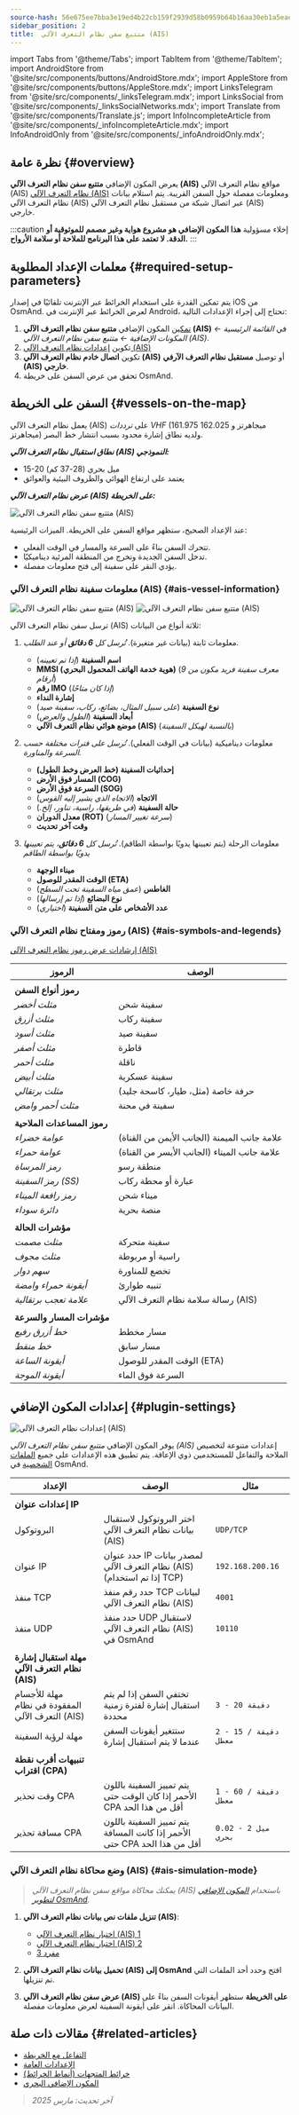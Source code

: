 ```yaml
---
source-hash: 56e675ee7bba3e19ed4b22cb159f2939d58b0959b64b16aa30eb1a5eaeb05b9d
sidebar_position: 2
title:  متتبع سفن نظام التعرف الآلي (AIS)
---
```

import Tabs from '@theme/Tabs';
import TabItem from '@theme/TabItem';
import AndroidStore from '@site/src/components/buttons/AndroidStore.mdx';
import AppleStore from '@site/src/components/buttons/AppleStore.mdx';
import LinksTelegram from '@site/src/components/_linksTelegram.mdx';
import LinksSocial from '@site/src/components/_linksSocialNetworks.mdx';
import Translate from '@site/src/components/Translate.js';
import InfoIncompleteArticle from '@site/src/components/_infoIncompleteArticle.mdx';
import InfoAndroidOnly from '@site/src/components/_infoAndroidOnly.mdx';


<InfoIncompleteArticle/>

<InfoAndroidOnly />

## نظرة عامة {#overview}

يعرض المكون الإضافي **متتبع سفن نظام التعرف الآلي (AIS)** مواقع نظام التعرف الآلي (AIS) [نظام التعرف الآلي (AIS)](https://en.wikipedia.org/wiki/Automatic_identification_system) ومعلومات مفصلة حول السفن القريبة. يتم استلام بيانات نظام التعرف الآلي (AIS) عبر اتصال شبكة من مستقبل نظام التعرف الآلي (AIS) خارجي.

:::caution إخلاء مسؤولية
**هذا المكون الإضافي هو مشروع هواية وغير مصمم للموثوقية أو الدقة. لا تعتمد على هذا البرنامج للملاحة أو سلامة الأرواح.**
:::


## معلمات الإعداد المطلوبة {#required-setup-parameters}

يتم تمكين القدرة على استخدام الخرائط عبر الإنترنت تلقائيًا في إصدار iOS من OsmAnd. لعرض الخرائط عبر الإنترنت في Android، تحتاج إلى إجراء الإعدادات التالية:

1. [تمكين](../plugins/index.md#enable--disable) المكون الإضافي **متتبع سفن نظام التعرف الآلي (AIS)** في *القائمة الرئيسية ← المكونات الإضافية ← متتبع سفن نظام التعرف الآلي (AIS)*.
2. تكوين [إعدادات نظام التعرف الآلي (AIS)](../map/raster-maps.md#select-raster-maps)
3. تكوين **اتصال خادم نظام التعرف الآلي (AIS)** أو توصيل **مستقبل نظام التعرف الآرفي (AIS) خارجي**.
4. تحقق من عرض السفن على خريطة OsmAnd.

## السفن على الخريطة {#vessels-on-the-map}

يعمل نظام التعرف الآلي (AIS) على *ترددات VHF* (161.975 ميجاهرتز و 162.025 ميجاهرتز) ولديه نطاق إشارة محدود بسبب انتشار خط البصر.

***نطاق استقبال نظام التعرف الآلي (AIS) النموذجي:***

- 15-20 ميل بحري (28-37 كم)
- يعتمد على ارتفاع الهوائي والظروف البيئية والعوائق

***عرض نظام التعرف الآلي (AIS) على الخريطة:***

<Tabs groupId="operating-systems">

<TabItem value="android" label="Android">

![متتبع سفن نظام التعرف الآلي (AIS)](@site/static/img/plugins/ais/ais.png)

</TabItem>

</Tabs>

عند الإعداد الصحيح، ستظهر مواقع السفن على الخريطة. الميزات الرئيسية:

- تتحرك السفن بناءً على السرعة والمسار في الوقت الفعلي.
- تدخل السفن الجديدة وتخرج من المنطقة المرئية ديناميكيًا.
- يؤدي النقر على سفينة إلى فتح معلومات مفصلة.


### معلومات سفينة نظام التعرف الآلي (AIS) {#ais-vessel-information}

<Tabs groupId="operating-systems">

<TabItem value="android" label="Android">

![متتبع سفن نظام التعرف الآلي (AIS)](@site/static/img/plugins/ais/ais_menu.png)
![متتبع سفن نظام التعرف الآلي (AIS)](@site/static/img/plugins/ais/ais_menu_2.png)

</TabItem>

</Tabs>

ترسل سفن نظام التعرف الآلي (AIS) ثلاثة أنواع من البيانات:

1. معلومات ثابتة (بيانات غير متغيرة).
    *تُرسل كل **6 دقائق** أو عند الطلب.*

    - **اسم السفينة** (*إذا تم تعيينه*)
    - **MMSI (هوية خدمة الهاتف المحمول البحري)** (*معرف سفينة فريد مكون من 9 أرقام*)
    - **رقم IMO** (*إذا كان متاحًا*)
    - **إشارة النداء**
    - **نوع السفينة** (*على سبيل المثال، بضائع، ركاب، سفينة صيد*)
    - **أبعاد السفينة** (*الطول والعرض*)
    - **موضع هوائي نظام التعرف الآلي (AIS)** (*بالنسبة لهيكل السفينة*)

2. معلومات ديناميكية (بيانات في الوقت الفعلي).
    *تُرسل على فترات مختلفة حسب السرعة والمناورة.*

    - **إحداثيات السفينة (خط العرض وخط الطول)**
    - **المسار فوق الأرض (COG)**
    - **السرعة فوق الأرض (SOG)**
    - **الاتجاه** (*الاتجاه الذي يشير إليه القوس*)
    - **حالة السفينة** (*في طريقها، راسية، تناور، إلخ.*)
    - **معدل الدوران (ROT)** (*سرعة تغيير المسار*)
    - **وقت آخر تحديث**

3. معلومات الرحلة (يتم تعيينها يدويًا بواسطة الطاقم).
    *تُرسل كل **6 دقائق**، يتم تعيينها يدويًا بواسطة الطاقم*

    - **ميناء الوجهة**
    - **الوقت المقدر للوصول (ETA)**
    - **الغاطس** (*عمق مياه السفينة تحت السطح*)
    - **نوع البضائع** (*إذا تم إرسالها*)
    - **عدد الأشخاص على متن السفينة** (*اختياري*)

### رموز ومفتاح نظام التعرف الآلي (AIS) {#ais-symbols-and-legends}

[إرشادات عرض رموز نظام التعرف الآلي (AIS)](https://www.e-navigation.nl/sites/default/files/sn_circ243-rev.2_-_guidelines_for_the_presentation_of_navigation-related_symbols_terms_and_abbreviations.pdf)

| الرموز | الوصف |
|---|---|
| | |
| **رموز أنواع السفن** | |
| *مثلث أخضر* | سفينة شحن |
| *مثلث أزرق* | سفينة ركاب |
| *مثلث أسود* | سفينة صيد |
| *مثلث أصفر* | قاطرة |
| *مثلث أحمر* | ناقلة |
| *مثلث أبيض* | سفينة عسكرية |
| *مثلث برتقالي* | حرفة خاصة (مثل، طيار، كاسحة جليد) |
| *مثلث أحمر وامض* | سفينة في محنة |
| | |
| **رموز المساعدات الملاحية** | |
| *عوامة خضراء* | علامة جانب الميمنة (الجانب الأيمن من القناة) |
| *عوامة حمراء* | علامة جانب الميناء (الجانب الأيسر من القناة) |
| *رمز المرساة* | منطقة رسو |
| *رمز السفينة (SS)* | عبارة أو محطة ركاب |
| *رمز رافعة الميناء* | ميناء شحن |
| *دائرة سوداء* | منصة بحرية |
| | |
| **مؤشرات الحالة** | |
| *مثلث مصمت* | سفينة متحركة |
| *مثلث مجوف* | راسية أو مربوطة |
| *سهم دوار* | تخضع للمناورة |
| *أيقونة حمراء وامضة* | تنبيه طوارئ |
| *علامة تعجب برتقالية* | رسالة سلامة نظام التعرف الآلي (AIS) |
| | |
| **مؤشرات المسار والسرعة** | |
| *خط أزرق رفيع* | مسار مخطط |
| *خط منقط* | مسار سابق |
| *أيقونة الساعة* | الوقت المقدر للوصول (ETA) |
| *أيقونة الموجة* | السرعة فوق الماء |

## إعدادات المكون الإضافي {#plugin-settings}

<Tabs groupId="operating-systems">

<TabItem value="android" label="Android">

*<Translate android="true" ids="shared_string_menu,plugins_menu_group,plugin_ais_tracker_name,shared_string_settings"/>*

![إعدادات نظام التعرف الآلي (AIS)](@site/static/img/plugins/ais/ais_settings_2.png)

</TabItem>

</Tabs>

يوفر المكون الإضافي *متتبع سفن نظام التعرف الآلي (AIS)* إعدادات متنوعة لتخصيص الملاحة والتفاعل للمستخدمين ذوي الإعاقة. يتم تطبيق هذه الإعدادات على جميع [الملفات الشخصية](../personal/profiles.md) في OsmAnd.

| الإعداد | الوصف | مثال |
|---|---|---|
| | | |
| **إعدادات عنوان IP** | | |
| البروتوكول | اختر البروتوكول لاستقبال بيانات نظام التعرف الآلي (AIS) | `UDP/TCP` |
| عنوان IP | حدد عنوان IP لمصدر بيانات نظام التعرف الآلي (AIS) (إذا تم استخدام TCP) | `192.168.200.16` |
| منفذ TCP | حدد رقم منفذ TCP لبيانات نظام التعرف الآلي (AIS) | `4001` |
| منفذ UDP | حدد منفذ UDP لاستقبال نظام التعرف الآلي (AIS) في OsmAnd | `10110` |
| | | |
| **مهلة استقبال إشارة نظام التعرف الآلي (AIS)** | | |
| مهلة للأجسام المفقودة في نظام التعرف الآلي (AIS) | تختفي السفن إذا لم يتم استقبال إشارة لفترة زمنية محددة | `3 - 20 دقيقة` |
| مهلة لرؤية السفينة | ستتغير أيقونات السفن عندما لا يتم استقبال إشارة | `2 - 15 دقيقة / معطل` |
| | | |
| **تنبيهات أقرب نقطة اقتراب (CPA)** | | |
| وقت تحذير CPA | يتم تمييز السفينة باللون الأحمر إذا كان الوقت حتى CPA أقل من هذا الحد | `1 - 60 دقيقة / معطل` |
| مسافة تحذير CPA | يتم تمييز السفينة باللون الأحمر إذا كانت المسافة حتى CPA أقل من هذا الحد | `0.02 - 2 ميل بحري` |


### وضع محاكاة نظام التعرف الآلي (AIS) {#ais-simulation-mode}

> *يمكنك محاكاة مواقع سفن نظام التعرف الآلي (AIS) باستخدام [المكون الإضافي لتطوير OsmAnd](../plugins/development.md).*

1. **تنزيل ملفات نص بيانات نظام التعرف الآلي (AIS)**:

    - [اختبار نظام التعرف الآلي (AIS) 1](https://github.com/user-attachments/files/18689404/ais_test_1.txt)
    - [اختبار نظام التعرف الآلي (AIS) 2](https://github.com/user-attachments/files/18689405/ais_test_2.txt)
    - [مفرد 3](https://github.com/user-attachments/files/18689403/333.txt)

2. **تحميل بيانات نظام التعرف الآلي (AIS) إلى OsmAnd**
افتح *<Translate android="true" ids="shared_string_menu,plugins_menu_group,development,shared_string_settings,ais_load_data"/>* وحدد أحد الملفات التي تم تنزيلها.

3. **عرض سفن نظام التعرف الآلي (AIS) على الخريطة**
ستظهر أيقونات السفن بناءً على البيانات المحاكاة. انقر على أيقونة السفينة لعرض معلومات مفصلة.


## مقالات ذات صلة {#related-articles}

- [التفاعل مع الخريطة](../../user/map/interact-with-map.md)
- [الإعدادات العامة](../../user/personal/global-settings.md)
- [خرائط المتجهات (أنماط الخرائط)](../../user/map/vector-maps.md)
- [المكون الإضافي البحري](../../user/plugins/nautical-charts.md)

> *آخر تحديث: مارس 2025*